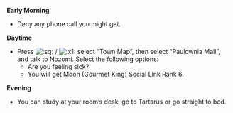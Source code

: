 **Early Morning**

- Deny any phone call you might get.

**Daytime**

- Press ![:sq:](https://www.powerpyx.com/wp-includes/images/smilies/square.png) / ![:x1:](https://www.powerpyx.com/wp-includes/images/smilies/x1.png) select “Town Map”, then select “Paulownia Mall”, and talk to Nozomi. Select the following options:
  - Are you feeling sick?
  - You will get Moon (Gourmet King) Social Link Rank 6.

**Evening**

- You can study at your room’s desk, go to Tartarus or go straight to bed.
